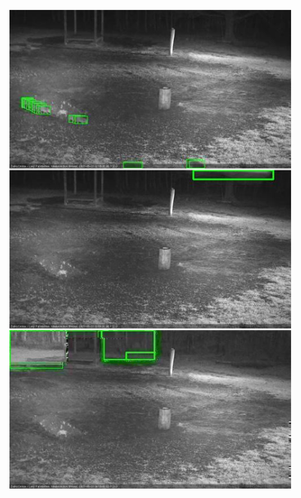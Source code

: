 ![20200503-020048-023052](in2/20200503/20200503-020048-023052_0_.jpg)
![20200503-033120-040125](in2/20200503/20200503-033120-040125_0_.jpg)
![20200503-040131-043132](in2/20200503/20200503-040131-043132_0_.jpg)
